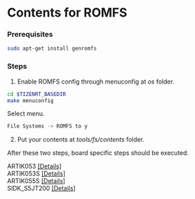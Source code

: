 
# Contents for ROMFS

### Prerequisites
```bash
sudo apt-get install genromfs
```
### Steps
1. Enable ROMFS config through menuconfig at *os* folder.
```bash
cd $TIZENRT_BASEDIR
make menuconfig
```

Select menu.
```bash
File Systems -> ROMFS to y
```

2. Put your contents at *tools/fs/contents* folder.

After these two steps, board specific steps should be executed.

ARTIK053 [[Details]](../../build/configs/artik053/README.md#romfs)  
ARTIK053S [[Details]](../../build/configs/artik053s/README.md#romfs)  
ARTIK055S [[Details]](../../build/configs/artik055s/README.md#romfs)  
SIDK_S5JT200 [[Details]](../../build/configs/sidk_s5jt200/README.md#romfs)

